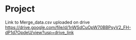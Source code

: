 # Project
Link to Merge_data.csv uploaded on drive
https://drive.google.com/file/d/1nWSdCuOpW70BBPsyV2_FH-dP1d7OpdeU/view?usp=drive_link

